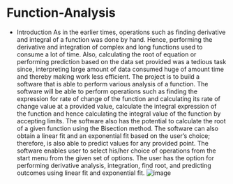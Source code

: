 # Function-Analysis

- Introduction
As in the earlier times, operations such as finding derivative and integral of a function was done by hand. Hence, performing the derivative and integration of complex and long functions used to consume a lot of time. Also, calculating the root of equation or performing prediction based on the data set provided was a tedious task since, interpreting large amount of data consumed huge of amount time and thereby making work less efficient.
The project is to build a software that is able to perform various analysis of a function. The software will be able to perform operations such as finding the expression for rate of change of the function and calculating its rate of change value at a provided value, calculate the integral expression of the function and hence calculating the integral value of the function by accepting limits. The software also has the potential to calculate the root of a given function using the Bisection method. The software can also obtain a linear fit and an exponential fit based on the user’s choice; therefore, is also able to predict values for any provided point. The software enables user to select his/her choice of operations from the start menu from the given set of options. The user has the option for performing derivative analysis, integration, find root, and predicting outcomes using linear fit and exponential fit.
![image](https://user-images.githubusercontent.com/77930781/157785562-e08fc8c3-3e1d-4e1c-823a-512991d58b3c.png)
